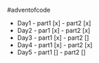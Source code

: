 #adventofcode

- Day1 - part1 [x] - part2 [x]
- Day2 - par1 [x] - part2 [x]
- Day3 - part1 [x] - part2 []
- Day4 - part1 [x] - part2 [x]
- Day5 - part1 [] - part2 []